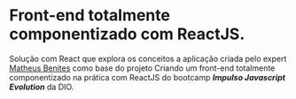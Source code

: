 # Front-end totalmente componentizado com ReactJS.

Solução com React que explora os conceitos a aplicação criada pelo expert [Matheus Benites](https://github.com/euougo/front-component-reactjs-dio) como base do projeto Criando um front-end totalmente componentizado na prática com ReactJS do bootcamp ***Impulso Javascript Evolution*** da DIO.
